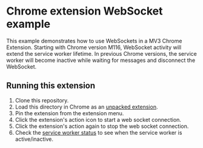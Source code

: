 # Chrome extension WebSocket example

This example demonstrates how to use WebSockets in a MV3 Chrome Extension. Starting with Chrome version M116, WebSocket
activity will extend the service worker lifetime. In previous Chrome versions, the service worker will become inactive
while waiting for messages and disconnect the WebSocket.

## Running this extension

1. Clone this repository.
2. Load this directory in Chrome as an [unpacked extension](https://developer.chrome.com/docs/extensions/mv3/getstarted/development-basics/#load-unpacked).
3. Pin the extension from the extension menu.
4. Click the extension's action icon to start a web socket connection.
5. Click the extension's action again to stop the web socket connection.
6. Check the [service worker status](https://developer.chrome.com/docs/extensions/mv3/tut_debugging/#sw-status) to see when the service worker is active/inactive.
